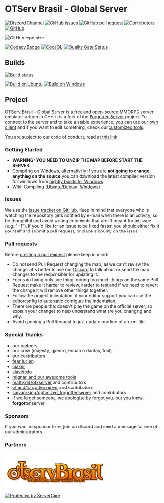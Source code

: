 # OTServ Brasil - Global Server

[![Discord Channel](https://img.shields.io/discord/528117503952551936.svg?style=flat-square&logo=discord)](https://discord.gg/3NxYnyV)
[![GitHub issues](https://img.shields.io/github/issues/opentibiabr/otservbr-global-archived)](https://github.com/opentibiabr/otservbr-global-archived/issues)
[![GitHub pull request](https://img.shields.io/github/issues-pr/opentibiabr/otservbr-global-archived)](https://github.com/opentibiabr/otservbr-global-archived/pulls)
[![Contributors](https://img.shields.io/github/contributors/opentibiabr/otservbr-global-archived.svg?style=flat-square)](https://github.com/opentibiabr/otservbr-global-archived/graphs/contributors)
[![GitHub](https://img.shields.io/github/license/opentibiabr/otservbr-global-archived)](https://github.com/opentibiabr/otservbr-global-archived/blob/develop/LICENSE)

![GitHub repo size](https://img.shields.io/github/repo-size/opentibiabr/otservbr-global-archived)

[![Codacy Badge](https://app.codacy.com/project/badge/Grade/a71728d523ac4b23a9c0b974ae4ec5df)](https://www.codacy.com/gh/opentibiabr/otservbr-global-archived/dashboard?utm_source=github.com&amp;utm_medium=referral&amp;utm_content=opentibiabr/otservbr-global-archived&amp;utm_campaign=Badge_Grade)
[![CodeQL](https://github.com/opentibiabr/otservbr-global-archived/actions/workflows/codeql-analysis.yml/badge.svg)](https://github.com/opentibiabr/otservbr-global-archived/actions/workflows/codeql-analysis.yml)
[![Quality Gate Status](https://sonarcloud.io/api/project_badges/measure?project=opentibiabr_otservbr-global&metric=alert_status)](https://sonarcloud.io/dashboard?id=opentibiabr_otservbr-global)

## Builds

[![Build status](https://ci.appveyor.com/api/projects/status/github/opentibiabr/otservbr-global-archived?branch=develop&passingText=develop%20-%20OK&svg=true)](https://ci.appveyor.com/project/opentibiabr/otservbr-global-archived/build/artifacts "Download nightly builds for Windows")

[![Build on Ubuntu](https://github.com/opentibiabr/otservbr-global-archived/workflows/Build%20on%20Ubuntu/badge.svg)](https://github.com/opentibiabr/otservbr-global-archived/actions?query=workflow%3A%22Build+on+Ubuntu%22)
[![Build on Windows](https://github.com/opentibiabr/otservbr-global-archived/workflows/Build%20on%20Windows/badge.svg)](https://github.com/opentibiabr/otservbr-global-archived/actions?query=workflow%3A%22Build+on+Windows%22)

## Project

OTServ Brasil - Global Server is a free and open-source MMORPG server emulator written in C++. It is a fork of the [Forgotten Server](https://github.com/otland/forgottenserver) project. To connect to the server and to take a stable experience, you can use our [own client](https://forums.otserv.com.br/index.php?/forums/topic/167933-otservbr-global-archived-cliente-tibia-12/) and if you want to edit something, check our [customized tools](https://github.com/opentibiabr/tools).

You are subject to our code of conduct, read at [this link](https://github.com/opentibiabr/otservbr-global-archived/blob/develop/CODE_OF_CONDUCT.md).

### Getting **Started**

* **WARNING: YOU NEED TO UNZIP THE MAP BEFORE START THE SERVER.**
* [Compiling on Windows](https://forums.otserv.com.br/index.php?/forums/topic/169235-windowsvc2019-compilando-sources-otservbr-global-archived/), alternatively if you are ****not** going to change anything on the source** you can download the latest compiled version for windows from [nightly builds for Windows](https://ci.appveyor.com/project/opentibiabr/otservbr-global-archived/build/artifacts).
* Wiki: Compiling ([Ubuntu/Debian](https://github.com/opentibiabr/otservbr-global-archived/wiki/Compiling-on-Ubuntu-or-Debian-GNU-Linux), [Windows](https://github.com/opentibiabr/otservbr-global-archived/wiki/Compiling-on-Windows-(vcpkg)))

### Issues

We use the [issue tracker on GitHub](https://github.com/opentibiabr/OTServBR-Global/issues). Keep in mind that everyone who is watching the repository gets notified by e-mail when there is an activity, so be thoughtful and avoid writing comments that aren't meant for an issue (e.g. "+1"). If you'd like for an issue to be fixed faster, you should either fix it yourself and submit a pull request, or place a bounty on the issue.

### Pull requests

Before [creating a pull request](https://github.com/opentibiabr/otservbr-global-archived/pulls) please keep in mind:

  * Do not send Pull Request changing the map, as we can't review the changes it's better to use our [Discord](https://discord.gg/3NxYnyV) to talk about or send the map changes to the responsible for updating it.
  * Focus on fixing only one thing, mixing too much things on the same Pull Request make it harder to review, harder to test and if we need to revert the change it will remove other things together.
  * Follow the project indentation, if your editor support you can use the [editorconfig](https://editorconfig.org/) to automatic configure the indentation.
  * There are people that doesn't play the game on the official server, so explain your changes to help understand what are you changing and why.
  * Avoid opening a Pull Request to just update one line of an xml file.

### Special Thanks

  * our partners
  * our crew (majesty, gpedro, eduardo dantas, foot)
  * [our contributors](https://github.com/opentibiabr/OTServBR-Global/graphs/contributors)
  * [fear lucien](https://github.com/FearLucien)
  * [cjaker](https://github.com/Eternal-Scripts)
  * [slavidodo](https://github.com/slavidodo)
  * [mignari and our awesome tools](https://github.com/ottools)
  * [mattyx14/otxserver](https://github.com/mattyx14/otxserver) and contributors
  * [otland/forgottenserver](https://github.com/otland/forgottenserver) and contributors
  * [saiyansking/optimized_forgottenserver](https://github.com/SaiyansKing/optimized_forgottenserver) and contributors
  * if we forget someone, we apologize by forgot you. but you know, **forgot**tenserver.

### **Sponsors**

If you want to sponsor here, join on discord and send a message for one of our administrators.

### Partners

[![Supported by OTServ Brasil](https://raw.githubusercontent.com/otbr/otserv-brasil/main/otbr.png)](https://forums.otserv.com.br)

[![Protected by ServerCore](https://mktsc.servercore.com.br/protectedbyservercore.png)](https://bit.ly/1q2q4de)
